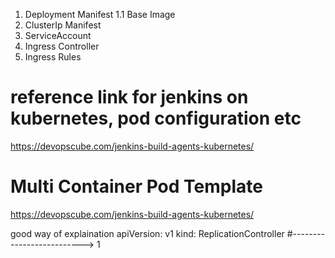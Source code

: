 1. Deployment Manifest
    1.1 Base Image
2. ClusterIp Manifest
3. ServiceAccount
4. Ingress Controller
5. Ingress Rules


# reference link for jenkins on kubernetes, pod configuration etc
https://devopscube.com/jenkins-build-agents-kubernetes/

# Multi Container Pod Template
https://devopscube.com/jenkins-build-agents-kubernetes/

good way of explaination
apiVersion: v1
kind: ReplicationController #--------------------------> 1